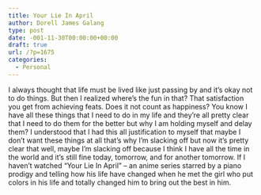 ```yaml
---
title: Your Lie In April
author: Dorell James Galang
type: post
date: -001-11-30T00:00:00+00:00
draft: true
url: /?p=1675
categories:
  - Personal
---
```


I always thought that life must be lived like just passing by and it&#8217;s okay not to do things. But then I realized where&#8217;s the fun in that? That satisfaction you get from achieving feats. Does it not count as happiness? You know I have all these things that I need to do in my life and they&#8217;re all pretty clear that I need to do them for the better but why I am holding myself and delay them? I understood that I had this all justification to myself that maybe I don&#8217;t want these things at all that&#8217;s why I&#8217;m slacking off but now it&#8217;s pretty clear that well, maybe I&#8217;m slacking off because I think I have all the time in the world and it&#8217;s still fine today, tomorrow, and for another tomorrow. If I haven&#8217;t watched &#8220;Your Lie In April&#8221; &#8211; an anime series starred by a piano prodigy and telling how his life have changed when he met the girl who put colors in his life and totally changed him to bring out the best in him.
